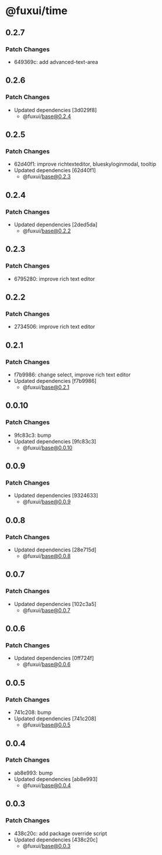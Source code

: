 # @fuxui/time

## 0.2.7

### Patch Changes

- 649369c: add advanced-text-area

## 0.2.6

### Patch Changes

- Updated dependencies [3d029f8]
  - @fuxui/base@0.2.4

## 0.2.5

### Patch Changes

- 62d40f1: improve richtexteditor, blueskyloginmodal, tooltip
- Updated dependencies [62d40f1]
  - @fuxui/base@0.2.3

## 0.2.4

### Patch Changes

- Updated dependencies [2ded5da]
  - @fuxui/base@0.2.2

## 0.2.3

### Patch Changes

- 6795280: improve rich text editor

## 0.2.2

### Patch Changes

- 2734506: improve rich text editor

## 0.2.1

### Patch Changes

- f7b9986: change select, improve rich text editor
- Updated dependencies [f7b9986]
  - @fuxui/base@0.2.1

## 0.0.10

### Patch Changes

- 9fc83c3: bump
- Updated dependencies [9fc83c3]
  - @fuxui/base@0.0.10

## 0.0.9

### Patch Changes

- Updated dependencies [9324633]
  - @fuxui/base@0.0.9

## 0.0.8

### Patch Changes

- Updated dependencies [28e715d]
  - @fuxui/base@0.0.8

## 0.0.7

### Patch Changes

- Updated dependencies [102c3a5]
  - @fuxui/base@0.0.7

## 0.0.6

### Patch Changes

- Updated dependencies [0ff724f]
  - @fuxui/base@0.0.6

## 0.0.5

### Patch Changes

- 741c208: bump
- Updated dependencies [741c208]
  - @fuxui/base@0.0.5

## 0.0.4

### Patch Changes

- ab8e993: bump
- Updated dependencies [ab8e993]
  - @fuxui/base@0.0.4

## 0.0.3

### Patch Changes

- 438c20c: add package override script
- Updated dependencies [438c20c]
  - @fuxui/base@0.0.3
